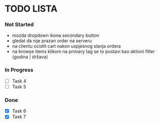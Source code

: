 # TODO LISTA

### Not Started

- mozda dropdown ikona secondary button
- gledat da nije prazan order na serveru
- na clientu ocistit cart nakon uspjesnog slanja ordera
- na browse items klikom na primary tag se to postavi kao aktivni filter (godina | država)

### In Progress

- [ ] Task 4
- [ ] Task 5

### Done

- [x] Task 6
- [x] Task 7
